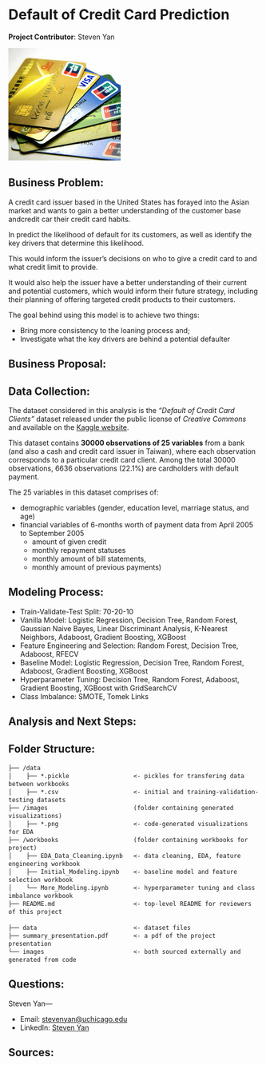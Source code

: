 # Default of Credit Card Prediction

**Project Contributor**:  Steven Yan

<img src="images/credit_card.jpeg">

## Business Problem:

A credit card issuer based in the United States has forayed into the Asian market and wants to gain a better understanding of the customer base andcredit car their credit card habits.

In predict the likelihood of default for its customers, as well as identify the key drivers that determine this likelihood.

This would inform the issuer’s decisions on who to give a credit card to and what credit limit to provide.

It would also help the issuer have a better understanding of their current and potential customers, which would inform their future strategy, including their planning of offering targeted credit products to their customers.

The goal behind using this model is to achieve two things:

* Bring more consistency to the loaning process and;
* Investigate what the key drivers are behind a potential defaulter

## Business Proposal:

## Data Collection:

The dataset considered in this analysis is the *“Default of Credit Card Clients”* dataset released under the public license of *Creative Commons* and available on the [Kaggle website](https://www.kaggle.com/uciml/default-of-credit-card-clients-dataset).

This dataset contains **30000 observations of 25 variables** from a bank (and also a cash and credit card issuer in Taiwan), where each observation corresponds to a particular credit card client. Among the total 30000 observations, 6636 observations (22.1%) are cardholders with default payment.

The 25 variables in this dataset comprises of:

- demographic variables (gender, education level, marriage status, and age)
- financial variables of 6-months worth of payment data from April 2005 to September 2005
  - amount of given credit
  - monthly repayment statuses
  - monthly amount of bill statements,
  - monthly amount of previous payments)

## Modeling Process:

- Train-Validate-Test Split: 70-20-10
- Vanilla Model: Logistic Regression, Decision Tree, Random Forest, Gaussian Naive Bayes, Linear Discriminant Analysis, K-Nearest Neighbors, Adaboost, Gradient Boosting, XGBoost
- Feature Engineering and Selection:  Random Forest, Decision Tree, Adaboost, RFECV
- Baseline Model:  Logistic Regression, Decision Tree, Random Forest, Adaboost, Gradient Boosting, XGBoost
- Hyperparameter Tuning:  Decision Tree, Random Forest, Adaboost, Gradient Boosting, XGBoost with GridSearchCV
- Class Imbalance: SMOTE, Tomek Links

## Analysis and Next Steps:


## Folder Structure:

```
├── /data
│    ├── *.pickle                  <- pickles for transfering data between workbooks
│    ├── *.csv                     <- initial and training-validation-testing datasets
├── /images                        (folder containing generated visualizations)
│    ├── *.png                     <- code-generated visualizations for EDA
├── /workbooks                     (folder containing workbooks for project)
│    ├── EDA_Data_Cleaning.ipynb   <- data cleaning, EDA, feature engineering workbook
│    ├── Initial_Modeling.ipynb    <- baseline model and feature selection workbook
│    └── More_Modeling.ipynb       <- hyperparameter tuning and class imbalance workbook
├── README.md                      <- top-level README for reviewers of this project

├── data                           <- dataset files
├── summary_presentation.pdf       <- a pdf of the project presentation
└── images                         <- both sourced externally and generated from code
```

## Questions:

Steven Yan—

- Email: stevenyan@uchicago.edu
- LinkedIn: <a href='https://www.linkedin.com/in/examsherpa/'>Steven Yan</a>

## Sources:
